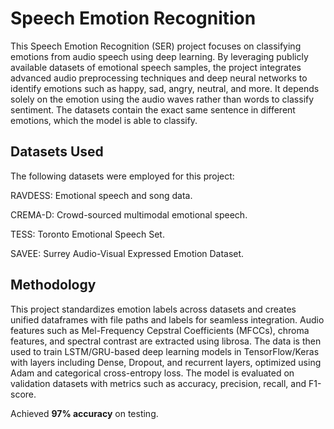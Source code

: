 # Speech Emotion Recognition
This Speech Emotion Recognition (SER) project focuses on classifying emotions from audio speech using deep learning. By leveraging publicly available datasets of emotional speech samples, the project integrates advanced audio preprocessing techniques and deep neural networks to identify emotions such as happy, sad, angry, neutral, and more. It depends solely on the emotion using the audio waves rather than words to classify sentiment. The datasets contain the exact same sentence in different emotions, which the model is able to classify.

## Datasets Used
The following datasets were employed for this project:

RAVDESS: Emotional speech and song data.

CREMA-D: Crowd-sourced multimodal emotional speech.

TESS: Toronto Emotional Speech Set.

SAVEE: Surrey Audio-Visual Expressed Emotion Dataset.

## Methodology

This project standardizes emotion labels across datasets and creates unified dataframes with file paths and labels for seamless integration. Audio features such as Mel-Frequency Cepstral Coefficients (MFCCs), chroma features, and spectral contrast are extracted using librosa. The data is then used to train LSTM/GRU-based deep learning models in TensorFlow/Keras with layers including Dense, Dropout, and recurrent layers, optimized using Adam and categorical cross-entropy loss. The model is evaluated on validation datasets with metrics such as accuracy, precision, recall, and F1-score.

Achieved **97% accuracy** on testing.


